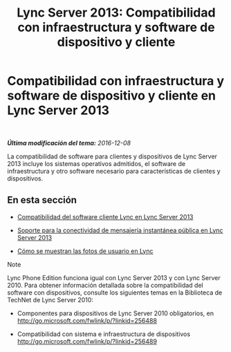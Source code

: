 ﻿---
title: 'Lync Server 2013: Compatibilidad con infraestructura y software de dispositivo y cliente'
TOCTitle: Compatibilidad con infraestructura y software de dispositivo y cliente en Lync Server 2013
ms:assetid: 5dcccc2d-efb0-4e7d-9f14-34435fac8dde
ms:mtpsurl: https://technet.microsoft.com/es-es/library/Gg398412(v=OCS.15)
ms:contentKeyID: 48275409
ms.date: 01/07/2017
mtps_version: v=OCS.15
ms.translationtype: HT
---

# Compatibilidad con infraestructura y software de dispositivo y cliente en Lync Server 2013

 

_**Última modificación del tema:** 2016-12-08_

La compatibilidad de software para clientes y dispositivos de Lync Server 2013 incluye los sistemas operativos admitidos, el software de infraestructura y otro software necesario para características de clientes y dispositivos.

## En esta sección

  -   
    [Compatibilidad del software cliente Lync en Lync Server 2013](lync-server-2013-lync-client-software-support.md)

  -   
    [Soporte para la conectividad de mensajería instantánea pública en Lync Server 2013](lync-server-2013-support-for-public-instant-messenger-connectivity.md)

  -   
    [Cómo se muestran las fotos de usuario en Lync](how-user-photos-are-displayed-in-lync.md)


> [!NOTE]
> Lync Phone Edition funciona igual con Lync Server 2013 y con Lync Server 2010. Para obtener información detallada sobre la compatibilidad del software con dispositivos, consulte los siguientes temas en la Biblioteca de TechNet de Lync Server 2010: 
> <UL>
> <LI>
> <P>Componentes para dispositivos de Lync Server&nbsp;2010 obligatorios, en <A class=uri href="http://go.microsoft.com/fwlink/p/?linkid=256488">http://go.microsoft.com/fwlink/p/?linkid=256488</A></P>
> <LI>
> <P>Compatibilidad con sistema e infraestructura de dispositivos <A class=uri href="http://go.microsoft.com/fwlink/p/?linkid=256489">http://go.microsoft.com/fwlink/p/?linkid=256489</A></P></LI></UL>


